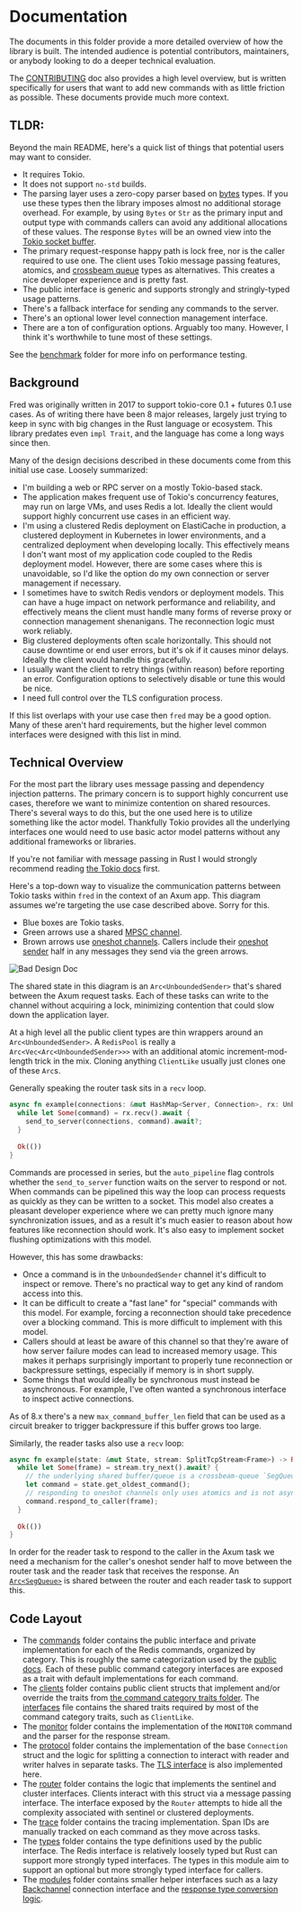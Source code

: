 Documentation
=============

The documents in this folder provide a more detailed overview of how the library is built. The intended audience is potential contributors, maintainers, or anybody looking to do a deeper technical evaluation. 

The [CONTRIBUTING](../CONTRIBUTING.md) doc also provides a high level overview, but is written specifically for users that want to add new commands with as little friction as possible. These documents provide much more context.

## TLDR:

Beyond the main README, here's a quick list of things that potential users may want to consider. 

* It requires Tokio.
* It does not support `no-std` builds.
* The parsing layer uses a zero-copy parser based on [bytes](https://crates.io/crates/bytes) types. If you use these types then the library imposes almost no additional storage overhead. For example, by using `Bytes` or `Str` as the primary input and output type with commands callers can avoid any additional allocations of these values. The response `Bytes` will be an owned view into the [Tokio socket buffer](https://docs.rs/tokio-util/latest/tokio_util/codec/trait.Decoder.html#tymethod.decode). 
* The primary request-response happy path is lock free, nor is the caller required to use one. The client uses Tokio message passing features, atomics, and [crossbeam queue](https://crates.io/crates/crossbeam-queue) types as alternatives. This creates a nice developer experience and is pretty fast. 
* The public interface is generic and supports strongly and stringly-typed usage patterns.
* There's a fallback interface for sending any commands to the server. 
* There's an optional lower level connection management interface.
* There are a ton of configuration options. Arguably too many. However, I think it's worthwhile to tune most of these settings.

See the [benchmark](../bin/benchmark) folder for more info on performance testing.

## Background
 
Fred was originally written in 2017 to support tokio-core 0.1 + futures 0.1 use cases. As of writing there have been 8 major releases, largely just trying to keep in sync with big changes in the Rust language or ecosystem. This library predates even `impl Trait`, and the language has come a long ways since then. 

Many of the design decisions described in these documents come from this initial use case. Loosely summarized:

* I'm building a web or RPC server on a mostly Tokio-based stack. 
* The application makes frequent use of Tokio's concurrency features, may run on large VMs, and uses Redis a lot. Ideally the client would support highly concurrent use cases in an efficient way.
* I'm using a clustered Redis deployment on ElastiCache in production, a clustered deployment in Kubernetes in lower environments, and a centralized deployment when developing locally. This effectively means I don't want most of my application code coupled to the Redis deployment model. However, there are some cases where this is unavoidable, so I'd like the option do my own connection or server management if necessary.
* I sometimes have to switch Redis vendors or deployment models. This can have a huge impact on network performance and reliability, and effectively means the client must handle many forms of reverse proxy or connection management shenanigans. The reconnection logic must work reliably.
* Big clustered deployments often scale horizontally. This should not cause downtime or end user errors, but it's ok if it causes minor delays. Ideally the client would handle this gracefully.
* I usually want the client to retry things (within reason) before reporting an error. Configuration options to selectively disable or tune this would be nice. 
* I need full control over the TLS configuration process. 

If this list overlaps with your use case then `fred` may be a good option. Many of these aren't hard requirements, but the higher level common interfaces were designed with this list in mind.

## Technical Overview

For the most part the library uses message passing and dependency injection patterns. The primary concern is to support highly concurrent use cases, therefore we want to minimize contention on shared resources. There's several ways to do this, but the one used here is to utilize something like the actor model. Thankfully Tokio provides all the underlying interfaces one would need to use basic actor model patterns without any additional frameworks or libraries. 

If you're not familiar with message passing in Rust I would strongly recommend reading [the Tokio docs](https://docs.rs/tokio/latest/tokio/sync/index.html#message-passing) first. 

Here's a top-down way to visualize the communication patterns between Tokio tasks within `fred` in the context of an Axum app. This diagram assumes we're targeting the use case described above. Sorry for this.

* Blue boxes are Tokio tasks.
* Green arrows use a shared [MPSC channel](https://docs.rs/tokio/latest/tokio/sync/mpsc/fn.unbounded_channel.html).
* Brown arrows use [oneshot channels](https://docs.rs/tokio/latest/tokio/sync/oneshot/index.html). Callers include their [oneshot sender](https://docs.rs/tokio/latest/tokio/sync/oneshot/struct.Sender.html) half in any messages they send via the green arrows.

![Bad Design Doc](./design.png)

The shared state in this diagram is an `Arc<UnboundedSender>` that's shared between the Axum request tasks. Each of these tasks can write to the channel without acquiring a lock, minimizing contention that could slow down the application layer. 

At a high level all the public client types are thin wrappers around an `Arc<UnboundedSender>`. A `RedisPool` is really a `Arc<Vec<Arc<UnboundedSender>>>` with an additional atomic increment-mod-length trick in the mix. Cloning anything `ClientLike` usually just clones one of these `Arc`s.

Generally speaking the router task sits in a `recv` loop. 

```rust
async fn example(connections: &mut HashMap<Server, Connection>, rx: UnboundedReceiver<Command>) -> Result<(), RedisError> {
  while let Some(command) = rx.recv().await {
    send_to_server(connections, command).await?;
  }
    
  Ok(())
}
```

Commands are processed in series, but the `auto_pipeline` flag controls whether the `send_to_server` function waits on the server to respond or not. When commands can be pipelined this way the loop can process requests as quickly as they can be written to a socket. This model also creates a pleasant developer experience where we can pretty much ignore many synchronization issues, and as a result it's much easier to reason about how features like reconnection should work. It's also easy to implement socket flushing optimizations with this model. 

However, this has some drawbacks:
* Once a command is in the `UnboundedSender` channel it's difficult to inspect or remove. There's no practical way to get any kind of random access into this.
* It can be difficult to create a "fast lane" for "special" commands with this model. For example, forcing a reconnection should take precedence over a blocking command. This is more difficult to implement with this model.
* Callers should at least be aware of this channel so that they're aware of how server failure modes can lead to increased memory usage. This makes it perhaps surprisingly important to properly tune reconnection or backpressure settings, especially if memory is in short supply.
* Some things that would ideally be synchronous must instead be asynchronous. For example, I've often wanted a synchronous interface to inspect active connections.

As of 8.x there's a new `max_command_buffer_len` field that can be used as a circuit breaker to trigger backpressure if this buffer grows too large.

Similarly, the reader tasks also use a `recv` loop:

```rust
async fn example(state: &mut State, stream: SplitTcpStream<Frame>) -> Result<(), RedisError> {
  while let Some(frame) = stream.try_next().await? {
    // the underlying shared buffer/queue is a crossbeam-queue `SegQueue`
    let command = state.get_oldest_command();
    // responding to oneshot channels only uses atomics and is not async, so this loop is quick
    command.respond_to_caller(frame);
  }
    
  Ok(())
}
```

In order for the reader task to respond to the caller in the Axum task we need a mechanism for the caller's oneshot sender half to move between the router task and the reader task that receives the response. An [`Arc<SegQueue>`](https://docs.rs/crossbeam-queue/latest/crossbeam_queue/struct.SegQueue.html) is shared between the router and each reader task to support this. 

## Code Layout 

* The [commands](../src/commands) folder contains the public interface and private implementation for each of the Redis commands, organized by category. This is roughly the same categorization used by the [public docs](https://redis.io/commands/). Each of these public command category interfaces are exposed as a trait with default implementations for each command.
* The [clients](../src/clients) folder contains public client structs that implement and/or override the traits from [the command category traits folder](../src/commands/impls). The [interfaces](../src/interfaces.rs) file contains the shared traits required by most of the command category traits, such as `ClientLike`.
* The [monitor](../src/monitor) folder contains the implementation of the `MONITOR` command and the parser for the response stream.
* The [protocol](../src/protocol) folder contains the implementation of the base `Connection` struct and the logic for splitting a connection to interact with reader and writer halves in separate tasks. The [TLS interface](../src/protocol/tls.rs) is also implemented here.
* The [router](../src/router) folder contains the logic that implements the sentinel and cluster interfaces. Clients interact with this struct via a message passing interface. The interface exposed by the `Router` attempts to hide all the complexity associated with sentinel or clustered deployments.
* The [trace](../src/trace) folder contains the tracing implementation. Span IDs are manually tracked on each command as they move across tasks.
* The [types](../src/types) folder contains the type definitions used by the public interface. The Redis interface is relatively loosely typed but Rust can support more strongly typed interfaces. The types in this module aim to support an optional but more strongly typed interface for callers.
* The [modules](../src/modules) folder contains smaller helper interfaces such as a lazy [Backchannel](../src/modules/backchannel.rs) connection interface and the [response type conversion logic](../src/modules/response.rs).
